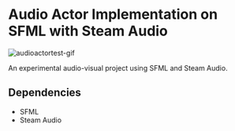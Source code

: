 # Audio Actor Implementation on SFML with Steam Audio

![audioactortest-gif](https://github.com/user-attachments/assets/266751cc-62eb-4d12-91a4-9fb89d32ba58)

An experimental audio-visual project using SFML and Steam Audio.

## Dependencies
- SFML
- Steam Audio

